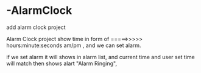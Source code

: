 # -AlarmClock
add alarm clock project

Alarm Clock project show time in form of   =====>>>>>   hours:minute:seconds am/pm , 
and we can set alarm. 

if we set alarm it will shows in alarm list, 
and current time and user set time will match then shows alart "Alarm Ringing",

